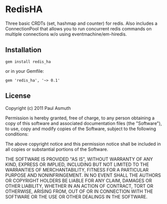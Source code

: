 RedisHA
=======

Three basic CRDTs (set, hashmap and counter) for redis. Also includes
a ConnectionPool that allows you to run concurrent redis commands on
multiple connections w/o using eventmachine/em-hiredis.


Installation
------------

    gem install redis_ha

or in your Gemfile:

    gem 'redis_ha', '~> 0.1'


License
-------

Copyright (c) 2011 Paul Asmuth

Permission is hereby granted, free of charge, to any person obtaining
a copy of this software and associated documentation files (the
"Software"), to use, copy and modify copies of the Software, subject 
to the following conditions:

The above copyright notice and this permission notice shall be
included in all copies or substantial portions of the Software.

THE SOFTWARE IS PROVIDED "AS IS", WITHOUT WARRANTY OF ANY KIND,
EXPRESS OR IMPLIED, INCLUDING BUT NOT LIMITED TO THE WARRANTIES OF
MERCHANTABILITY, FITNESS FOR A PARTICULAR PURPOSE AND
NONINFRINGEMENT. IN NO EVENT SHALL THE AUTHORS OR COPYRIGHT HOLDERS BE
LIABLE FOR ANY CLAIM, DAMAGES OR OTHER LIABILITY, WHETHER IN AN ACTION
OF CONTRACT, TORT OR OTHERWISE, ARISING FROM, OUT OF OR IN CONNECTION
WITH THE SOFTWARE OR THE USE OR OTHER DEALINGS IN THE SOFTWARE.
